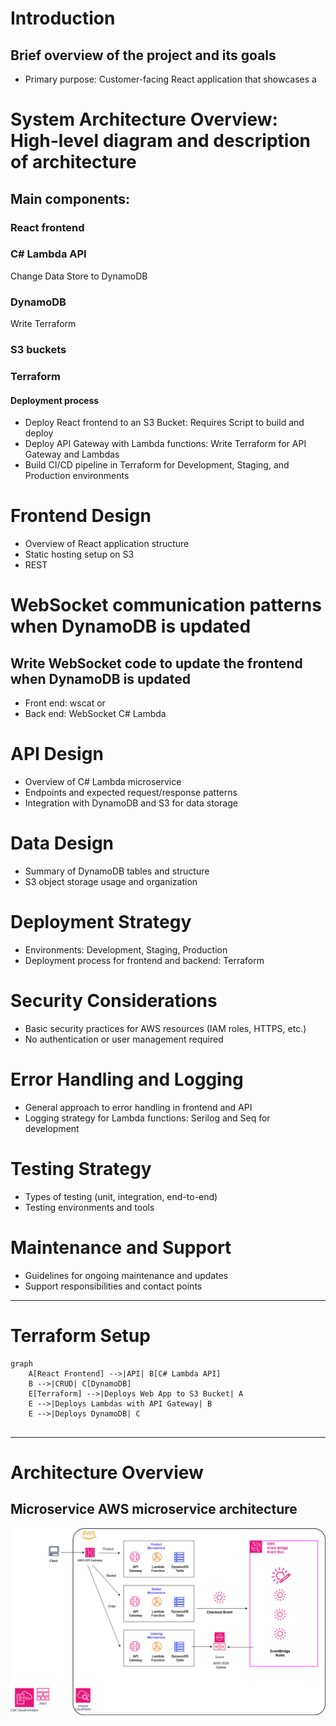 # Introduction
## Brief overview of the project and its goals
- Primary purpose: Customer-facing React application that showcases a 
# System Architecture Overview: High-level diagram and description of architecture
## Main components: 
### React frontend
### C# Lambda API
Change Data Store to DynamoDB
### DynamoDB
Write Terraform
### S3 buckets
### Terraform
#### Deployment process
- Deploy React frontend to an S3 Bucket: Requires Script to build and deploy
- Deploy API Gateway with Lambda functions: Write Terraform for API Gateway and Lambdas
- Build CI/CD pipeline in Terraform for Development, Staging, and Production environments
# Frontend Design
- Overview of React application structure
- Static hosting setup on S3
- REST
# WebSocket communication patterns when DynamoDB is updated
## Write WebSocket code to update the frontend when DynamoDB is updated
- Front end: wscat or
- Back end: WebSocket C# Lambda
# API Design
- Overview of C# Lambda microservice
- Endpoints and expected request/response patterns
- Integration with DynamoDB and S3 for data storage
# Data Design
- Summary of DynamoDB tables and structure
- S3 object storage usage and organization
# Deployment Strategy
- Environments: Development, Staging, Production
- Deployment process for frontend and backend: Terraform
# Security Considerations
- Basic security practices for AWS resources (IAM roles, HTTPS, etc.)
- No authentication or user management required
# Error Handling and Logging
- General approach to error handling in frontend and API
- Logging strategy for Lambda functions: Serilog and Seq for development
# Testing Strategy
- Types of testing (unit, integration, end-to-end)
- Testing environments and tools
# Maintenance and Support
- Guidelines for ongoing maintenance and updates
- Support responsibilities and contact points

---
# Terraform Setup
```mermaid
graph
	A[React Frontend] -->|API| B[C# Lambda API]
	B -->|CRUD| C[DynamoDB]
	E[Terraform] -->|Deploys Web App to S3 Bucket| A
	E -->|Deploys Lambdas with API Gateway| B
	E -->|Deploys DynamoDB| C
	
```
---
# Architecture Overview
## Microservice AWS microservice architecture

![image info](AWS-Microservice-Design.drawio.png)

